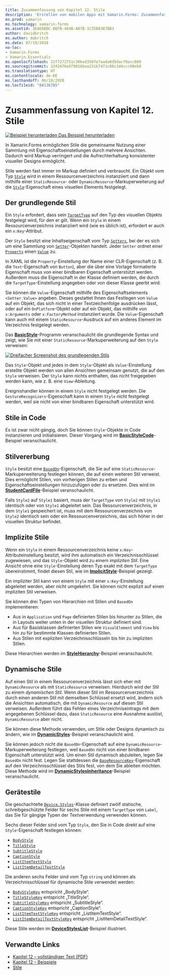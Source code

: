 ```yaml
---
title: Zusammenfassung von Kapitel 12. Stile
description: 'Erstellen von mobilen Apps mit Xamarin.Forms: Zusammenfassung von Kapitel 12. Stile'
ms.prod: xamarin
ms.technology: xamarin-forms
ms.assetid: 3EAE6BDC-8EFB-464B-A87B-1C35B8387BB3
author: davidbritch
ms.author: dabritch
ms.date: 07/19/2018
no-loc:
- Xamarin.Forms
- Xamarin.Essentials
ms.openlocfilehash: 22f7272751c30bed350fe7aada8d5dacf0acc809
ms.sourcegitcommit: 32d2476a5f9016baa231b7471c88c1d4ccc08eb8
ms.translationtype: HT
ms.contentlocale: de-DE
ms.lasthandoff: 06/18/2020
ms.locfileid: "84136785"
---
```

# <a name="summary-of-chapter-12-styles"></a>Zusammenfassung von Kapitel 12. Stile

[![Beispiel herunterladen](~/media/shared/download.png) Das Beispiel herunterladen](https://github.com/xamarin/xamarin-forms-book-samples/tree/master/Chapter12)

In Xamarin.Forms ermöglichen Stile die gemeinsame Nutzung einer Sammlung mit Eigenschaftseinstellungen durch mehrere Ansichten. Dadurch wird Markup verringert und die Aufrechterhaltung konsistenter visueller Designs ermöglicht.

Stile werden fast immer im Markup definiert und verbraucht. Ein Objekt vom Typ [`Style`](xref:Xamarin.Forms.Style) wird in einem Ressourcenverzeichnis instanziiert und dann mithilfe einer `StaticResource`- oder `DynamicResource`-Markuperweiterung auf die [`Style`](xref:Xamarin.Forms.NavigableElement.Style)-Eigenschaft eines visuellen Elements festgelegt.

## <a name="the-basic-style"></a>Der grundlegende Stil

Ein `Style` erfordert, dass sein [`TargetType`](xref:Xamarin.Forms.Style.TargetType) auf den Typ des visuellen Objekts festgelegt wird, für den er gilt. Wenn ein `Style` in einem Ressourcenverzeichnis instanziiert wird (wie es üblich ist), erfordert er auch ein `x:Key`-Attribut.

Der `Style` besitzt eine Inhaltseigenschaft vom Typ [`Setters`](xref:Xamarin.Forms.Style.Setters), bei der es sich um eine Sammlung von [`Setter`](xref:Xamarin.Forms.Setter)-Objekten handelt. Jeder `Setter` ordnet einer [`Property`](xref:Xamarin.Forms.Setter.Property) einen [`Value`](xref:Xamarin.Forms.Setter.Value) zu.

In XAML ist die `Property`-Einstellung der Name einer CLR-Eigenschaft (z. B. die `Text`-Eigenschaft von `Button`), aber die über eine Vorlage formatierte Eigenschaft muss von einer bindbaren Eigenschaft unterstützt werden. Außerdem muss die Eigenschaft in der Klasse definiert werden, die durch die `TargetType`-Einstellung angegeben oder von dieser Klasse geerbt wird.

Sie können die `Value`-Eigenschaft mithilfe des Eigenschaftselements `<Setter.Value>` angeben. Dieses gestattet Ihnen das Festlegen von `Value` auf ein Objekt, das sich nicht in einer Textzeichenfolge ausdrücken lässt, oder auf ein `OnPlatform`-Objekt oder auf ein Objekt, das mithilfe von `x:Arguments` oder `x:FactoryMethod` instanziiert wurde. Die `Value`-Eigenschaft kann auch mit einem `StaticResource`-Ausdruck auf ein anderes Element im Verzeichnis festgelegt werden.

Das [**BasicStyle**](https://github.com/xamarin/xamarin-forms-book-samples/tree/master/Chapter12/BasicStyle)-Programm veranschaulicht die grundlegende Syntax und zeigt, wie Sie mit einer `StaticResource`-Markuperweiterung auf den `Style` verweisen:

[![Dreifacher Screenshot des grundlegenden Stils](images/ch12fg01-small.png "Grundlegende Stile")](images/ch12fg01-large.png#lightbox "Grundlegende Stile")

Das `Style`-Objekt und jedes in dem `Style`-Objekt als `Value`-Einstellung erstellte Objekt werden von allen Ansichten gemeinsam genutzt, die auf den `Style` verweisen. Der `Style` kann nichts enthalten, das nicht freigegeben werden kann, wie z. B. eine `View`-Ableitung.

Ereignishandler können in einem `Style` nicht festgelegt werden. Die `GestureRecognizers`-Eigenschaft kann in einem `Style` nicht festgelegt werden, weil sie nicht von einer bindbaren Eigenschaft unterstützt wird.

## <a name="styles-in-code"></a>Stile in Code

Es ist zwar nicht gängig, doch Sie können `Style`-Objekte in Code instanziieren und initialisieren. Dieser Vorgang wird im [**BasicStyleCode**](https://github.com/xamarin/xamarin-forms-book-samples/tree/master/Chapter12/BasicStyleCode)-Beispiel veranschaulicht.

## <a name="style-inheritance"></a>Stilvererbung

`Style` besitzt eine [`BasedOn`](xref:Xamarin.Forms.Style.BasedOn)-Eigenschaft, die Sie auf eine `StaticResource`-Markuperweiterung festlegen können, die auf einen weiteren Stil verweist. Dies ermöglicht Stilen, von vorherigen Stilen zu erben und Eigenschaftseinstellungen hinzuzufügen oder zu ersetzen. Dies wird im [**StudentCardFile**](https://github.com/xamarin/xamarin-forms-book-samples/tree/master/Chapter12/StyleInheritance)-Beispiel veranschaulicht.

Falls `Style2` auf `Style1` basiert, muss der `TargetType` von `Style2` mit `Style1` identisch oder von `Style1` abgeleitet sein. Das Ressourcenverzeichnis, in dem `Style1` gespeichert ist, muss mit dem Ressourcenverzeichnis von `Style2` identisch sein oder ein Ressourcenverzeichnis, das sich höher in der visuellen Struktur befindet.

## <a name="implicit-styles"></a>Implizite Stile

Wenn ein `Style` in einem Ressourcenverzeichnis keine `x:Key`-Attributeinstellung besitzt, wird ihm automatisch ein Verzeichnisschlüssel zugewiesen, und das `Style`-Objekt wird zu einem *impliziten Stil*. Eine Ansicht ohne eine `Style`-Einstellung deren Typ exakt mit dem `TargetType` übereinstimmt, findet diesen Stil, wie im [**ImplicitStyle**](https://github.com/xamarin/xamarin-forms-book-samples/tree/master/Chapter12/ImplicitStyle)-Beispiel gezeigt.

Ein impliziter Stil kann von einem `Style` mit einer `x:Key`-Einstellung abgeleitet werden, aber nicht umgekehrt. Sie können nicht explizit auf einen impliziten Stil verweisen.

Sie können drei Typen von Hierarchien mit Stilen und `BasedOn` implementieren:

- Aus in `Application` und `Page` definierten Stilen bis hinunter zu Stilen, die in Layouts weiter unten in der visuellen Struktur definiert sind.
- Aus für Basisklassen definierten Stilen wie `VisualElement` und `View` bis hin zu für bestimmte Klassen definierten Stilen.
- Aus Stilen mit expliziten Verzeichnisschlüsseln bis hin zu impliziten Stilen.

Diese Hierarchien werden im [**StyleHierarchy**](https://github.com/xamarin/xamarin-forms-book-samples/tree/master/Chapter12/StyleHierarchy)-Beispiel veranschaulicht.

## <a name="dynamic-styles"></a>Dynamische Stile

Auf einen Stil in einem Ressourcenverzeichnis lässt sich eher mit `DynamicResource` als mit `StaticResource` verweisen. Hierdurch wird der Stil zu einem *dynamischen Stil*. Wenn dieser Stil im Ressourcenverzeichnis durch einen anderen Stil mit demselben Schlüssel ersetzt wird, ändern sich die Ansichten automatisch, die mit `DynamicResource` auf diesen Stil verweisen. Außerdem führt das Fehlen eines Verzeichniseintrags mit dem angegebenen Schlüssel dazu, dass `StaticResource` eine Ausnahme auslöst, `DynamicResource` aber nicht.

Sie können diese Methode verwenden, um Stile oder Designs dynamisch zu ändern, wie im [**DynamicStyles**](https://github.com/xamarin/xamarin-forms-book-samples/tree/master/Chapter12/DynamicStyles)-Beispiel veranschaulicht wird.

Sie können jedoch nicht die `BasedOn`-Eigenschaft auf eine `DynamicResource`-Markuperweiterung festlegen, weil `BasedOn` nicht von einer bindbaren Eigenschaft unterstützt wird. Um einen Stil dynamisch abzuleiten, legen Sie `BasedOn` nicht fest. Legen Sie stattdessen die [`BaseResourceKey`](xref:Xamarin.Forms.Style.BaseResourceKey)-Eigenschaft auf den Verzeichnisschlüssel des Stils fest, von dem Sie ableiten möchten. Diese Methode wird im [**DynamicStylesInheritance**](https://github.com/xamarin/xamarin-forms-book-samples/tree/master/Chapter12/DynaStylesInh)-Beispiel veranschaulicht.

## <a name="device-styles"></a>Gerätestile

Die geschachtelte [`Device.Styles`](xref:Xamarin.Forms.Device.Styles)-Klasse definiert zwölf statische, schreibgeschützte Felder für sechs Stile mit einem `TargetType` von `Label`, das Sie für gängige Typen der Textverwendung verwenden können.

Sechs dieser Felder sind vom Typ `Style`, den Sie in Code direkt auf eine `Style`-Eigenschaft festlegen können:

- [`BodyStyle`](xref:Xamarin.Forms.Device.Styles.BodyStyle)
- [`TitleStyle`](xref:Xamarin.Forms.Device.Styles.TitleStyle)
- [`SubtitleStyle`](xref:Xamarin.Forms.Device.Styles.SubtitleStyle)
- [`CaptionStyle`](xref:Xamarin.Forms.Device.Styles.CaptionStyle)
- [`ListItemTextStyle`](xref:Xamarin.Forms.Device.Styles.ListItemTextStyle)
- [`ListItemDetailTextStyle`](xref:Xamarin.Forms.Device.Styles.ListItemDetailTextStyle)

Die anderen sechs Felder sind vom Typ `string` und können als Verzeichnisschlüssel für dynamische Stile verwendet werden:

- [`BodyStyleKey`](xref:Xamarin.Forms.Device.Styles.BodyStyleKey) entspricht „BodyStyle“.
- [`TitleStyleKey`](xref:Xamarin.Forms.Device.Styles.TitleStyleKey) entspricht „TitleStyle“.
- [`SubtitleStyleKey`](xref:Xamarin.Forms.Device.Styles.SubtitleStyleKey) entspricht „SubtitleStyle“.
- [`CaptionStyleKey`](xref:Xamarin.Forms.Device.Styles.CaptionStyleKey) entspricht „CaptionStyle“.
- [`ListItemTextStyleKey`](xref:Xamarin.Forms.Device.Styles.ListItemTextStyleKey) entspricht „ListItemTextStyle“.
- [`ListItemDetailTextStyleKey`](xref:Xamarin.Forms.Device.Styles.ListItemDetailTextStyleKey) entspricht „ListItemDetailTextStyle“.

Diese Stile werden im [**DeviceStylesList**](https://github.com/xamarin/xamarin-forms-book-samples/tree/master/Chapter12/DeviceStylesList)-Beispiel illustriert.

## <a name="related-links"></a>Verwandte Links

- [Kapitel 12 – vollständiger Text (PDF)](https://download.xamarin.com/developer/xamarin-forms-book/XamarinFormsBook-Ch12-Apr2016.pdf)
- [Kapitel 12 – Beispiele](https://github.com/xamarin/xamarin-forms-book-samples/tree/master/Chapter12)
- [Stile](~/xamarin-forms/user-interface/styles/index.md)
